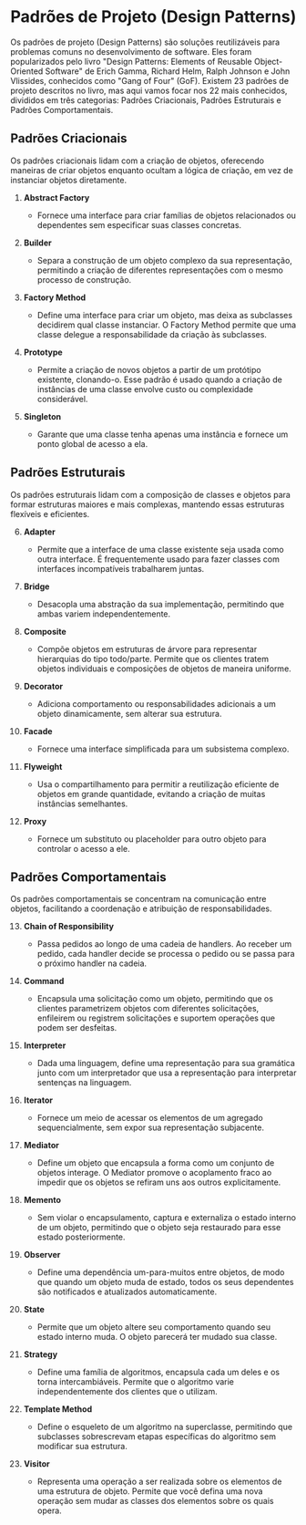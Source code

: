 # Padrões de Projeto (Design Patterns)

Os padrões de projeto (Design Patterns) são soluções reutilizáveis para problemas comuns no desenvolvimento de software. Eles foram popularizados pelo livro "Design Patterns: Elements of Reusable Object-Oriented Software" de Erich Gamma, Richard Helm, Ralph Johnson e John Vlissides, conhecidos como "Gang of Four" (GoF). Existem 23 padrões de projeto descritos no livro, mas aqui vamos focar nos 22 mais conhecidos, divididos em três categorias: Padrões Criacionais, Padrões Estruturais e Padrões Comportamentais.

## Padrões Criacionais

Os padrões criacionais lidam com a criação de objetos, oferecendo maneiras de criar objetos enquanto ocultam a lógica de criação, em vez de instanciar objetos diretamente.

1. **Abstract Factory**
   - Fornece uma interface para criar famílias de objetos relacionados ou dependentes sem especificar suas classes concretas.

2. **Builder**
   - Separa a construção de um objeto complexo da sua representação, permitindo a criação de diferentes representações com o mesmo processo de construção.

3. **Factory Method**
   - Define uma interface para criar um objeto, mas deixa as subclasses decidirem qual classe instanciar. O Factory Method permite que uma classe delegue a responsabilidade da criação às subclasses.

4. **Prototype**
   - Permite a criação de novos objetos a partir de um protótipo existente, clonando-o. Esse padrão é usado quando a criação de instâncias de uma classe envolve custo ou complexidade considerável.

5. **Singleton**
   - Garante que uma classe tenha apenas uma instância e fornece um ponto global de acesso a ela.

## Padrões Estruturais

Os padrões estruturais lidam com a composição de classes e objetos para formar estruturas maiores e mais complexas, mantendo essas estruturas flexíveis e eficientes.

6. **Adapter**
   - Permite que a interface de uma classe existente seja usada como outra interface. É frequentemente usado para fazer classes com interfaces incompatíveis trabalharem juntas.

7. **Bridge**
   - Desacopla uma abstração da sua implementação, permitindo que ambas variem independentemente.

8. **Composite**
   - Compõe objetos em estruturas de árvore para representar hierarquias do tipo todo/parte. Permite que os clientes tratem objetos individuais e composições de objetos de maneira uniforme.

9. **Decorator**
   - Adiciona comportamento ou responsabilidades adicionais a um objeto dinamicamente, sem alterar sua estrutura.

10. **Facade**
    - Fornece uma interface simplificada para um subsistema complexo.

11. **Flyweight**
    - Usa o compartilhamento para permitir a reutilização eficiente de objetos em grande quantidade, evitando a criação de muitas instâncias semelhantes.

12. **Proxy**
    - Fornece um substituto ou placeholder para outro objeto para controlar o acesso a ele.

## Padrões Comportamentais

Os padrões comportamentais se concentram na comunicação entre objetos, facilitando a coordenação e atribuição de responsabilidades.

13. **Chain of Responsibility**
    - Passa pedidos ao longo de uma cadeia de handlers. Ao receber um pedido, cada handler decide se processa o pedido ou se passa para o próximo handler na cadeia.

14. **Command**
    - Encapsula uma solicitação como um objeto, permitindo que os clientes parametrizem objetos com diferentes solicitações, enfileirem ou registrem solicitações e suportem operações que podem ser desfeitas.

15. **Interpreter**
    - Dada uma linguagem, define uma representação para sua gramática junto com um interpretador que usa a representação para interpretar sentenças na linguagem.

16. **Iterator**
    - Fornece um meio de acessar os elementos de um agregado sequencialmente, sem expor sua representação subjacente.

17. **Mediator**
    - Define um objeto que encapsula a forma como um conjunto de objetos interage. O Mediator promove o acoplamento fraco ao impedir que os objetos se refiram uns aos outros explicitamente.

18. **Memento**
    - Sem violar o encapsulamento, captura e externaliza o estado interno de um objeto, permitindo que o objeto seja restaurado para esse estado posteriormente.

19. **Observer**
    - Define uma dependência um-para-muitos entre objetos, de modo que quando um objeto muda de estado, todos os seus dependentes são notificados e atualizados automaticamente.

20. **State**
    - Permite que um objeto altere seu comportamento quando seu estado interno muda. O objeto parecerá ter mudado sua classe.

21. **Strategy**
    - Define uma família de algoritmos, encapsula cada um deles e os torna intercambiáveis. Permite que o algoritmo varie independentemente dos clientes que o utilizam.

22. **Template Method**
    - Define o esqueleto de um algoritmo na superclasse, permitindo que subclasses sobrescrevam etapas específicas do algoritmo sem modificar sua estrutura.

23. **Visitor**
    - Representa uma operação a ser realizada sobre os elementos de uma estrutura de objeto. Permite que você defina uma nova operação sem mudar as classes dos elementos sobre os quais opera.
